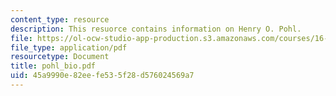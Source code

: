 ```yaml
---
content_type: resource
description: This resuorce contains information on Henry O. Pohl.
file: https://ol-ocw-studio-app-production.s3.amazonaws.com/courses/16-885j-aircraft-systems-engineering-fall-2005/45a9990e82eefe535f28d576024569a7_pohl_bio.pdf
file_type: application/pdf
resourcetype: Document
title: pohl_bio.pdf
uid: 45a9990e-82ee-fe53-5f28-d576024569a7
---
```

